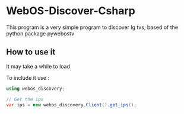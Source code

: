 
# WebOS-Discover-Csharp

This program is a very simple program to discover lg tvs, based of the python package pywebostv



## How to use it

It may take a while to load

To include it use :
```csharp
using webos_discovery;
```


```csharp
// Get the ips
var ips = new webos_discovery.Client().get_ips();
```

